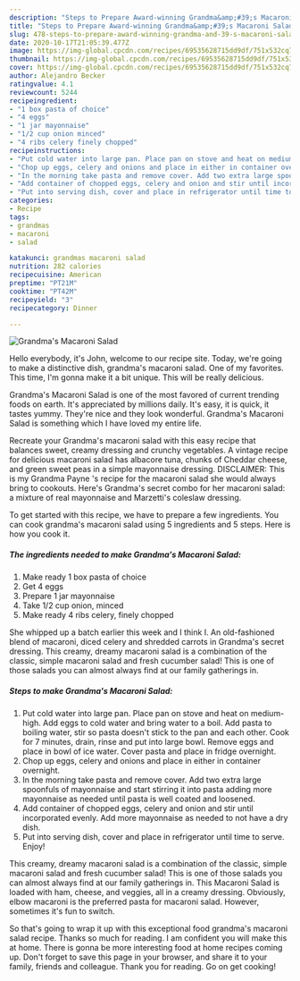 ```yaml
---
description: "Steps to Prepare Award-winning Grandma&amp;#39;s Macaroni Salad"
title: "Steps to Prepare Award-winning Grandma&amp;#39;s Macaroni Salad"
slug: 478-steps-to-prepare-award-winning-grandma-and-39-s-macaroni-salad
date: 2020-10-17T21:05:39.477Z
image: https://img-global.cpcdn.com/recipes/69535628715dd9df/751x532cq70/grandmas-macaroni-salad-recipe-main-photo.jpg
thumbnail: https://img-global.cpcdn.com/recipes/69535628715dd9df/751x532cq70/grandmas-macaroni-salad-recipe-main-photo.jpg
cover: https://img-global.cpcdn.com/recipes/69535628715dd9df/751x532cq70/grandmas-macaroni-salad-recipe-main-photo.jpg
author: Alejandro Becker
ratingvalue: 4.1
reviewcount: 5244
recipeingredient:
- "1 box pasta of choice"
- "4 eggs"
- "1 jar mayonnaise"
- "1/2 cup onion minced"
- "4 ribs celery finely chopped"
recipeinstructions:
- "Put cold water into large pan. Place pan on stove and heat on medium-high. Add eggs to cold water and bring water to a boil. Add pasta to boiling water, stir so pasta doesn&#39;t stick to the pan and each other. Cook for 7 minutes, drain, rinse and put into large bowl. Remove eggs and place in bowl of ice water. Cover pasta and place in fridge overnight."
- "Chop up eggs, celery and onions and place in either in container overnight."
- "In the morning take pasta and remove cover. Add two extra large spoonfuls of mayonnaise and start stirring it into pasta adding more mayonnaise as needed until pasta is well coated and loosened."
- "Add container of chopped eggs, celery and onion and stir until incorporated evenly. Add more mayonnaise as needed to not have a dry dish."
- "Put into serving dish, cover and place in refrigerator until time to serve. Enjoy!"
categories:
- Recipe
tags:
- grandmas
- macaroni
- salad

katakunci: grandmas macaroni salad 
nutrition: 282 calories
recipecuisine: American
preptime: "PT21M"
cooktime: "PT42M"
recipeyield: "3"
recipecategory: Dinner

---
```



![Grandma&#39;s Macaroni Salad](https://img-global.cpcdn.com/recipes/69535628715dd9df/751x532cq70/grandmas-macaroni-salad-recipe-main-photo.jpg)

Hello everybody, it's John, welcome to our recipe site. Today, we're going to make a distinctive dish, grandma&#39;s macaroni salad. One of my favorites. This time, I'm gonna make it a bit unique. This will be really delicious.

Grandma&#39;s Macaroni Salad is one of the most favored of current trending foods on earth. It's appreciated by millions daily. It's easy, it is quick, it tastes yummy. They're nice and they look wonderful. Grandma&#39;s Macaroni Salad is something which I have loved my entire life.

Recreate your Grandma&#39;s macaroni salad with this easy recipe that balances sweet, creamy dressing and crunchy vegetables. A vintage recipe for delicious macaroni salad has albacore tuna, chunks of Cheddar cheese, and green sweet peas in a simple mayonnaise dressing. DISCLAIMER: This is my Grandma Payne &#39;s recipe for the macaroni salad she would always bring to cookouts. Here&#39;s Grandma&#39;s secret combo for her macaroni salad: a mixture of real mayonnaise and Marzetti&#39;s coleslaw dressing.


To get started with this recipe, we have to prepare a few ingredients. You can cook grandma&#39;s macaroni salad using 5 ingredients and 5 steps. Here is how you cook it.

<!--inarticleads1-->

##### The ingredients needed to make Grandma&#39;s Macaroni Salad:

1. Make ready 1 box pasta of choice
1. Get 4 eggs
1. Prepare 1 jar mayonnaise
1. Take 1/2 cup onion, minced
1. Make ready 4 ribs celery, finely chopped


She whipped up a batch earlier this week and I think I. An old-fashioned blend of macaroni, diced celery and shredded carrots in Grandma&#39;s secret dressing. This creamy, dreamy macaroni salad is a combination of the classic, simple macaroni salad and fresh cucumber salad! This is one of those salads you can almost always find at our family gatherings in. 

<!--inarticleads2-->

##### Steps to make Grandma&#39;s Macaroni Salad:

1. Put cold water into large pan. Place pan on stove and heat on medium-high. Add eggs to cold water and bring water to a boil. Add pasta to boiling water, stir so pasta doesn&#39;t stick to the pan and each other. Cook for 7 minutes, drain, rinse and put into large bowl. Remove eggs and place in bowl of ice water. Cover pasta and place in fridge overnight.
1. Chop up eggs, celery and onions and place in either in container overnight.
1. In the morning take pasta and remove cover. Add two extra large spoonfuls of mayonnaise and start stirring it into pasta adding more mayonnaise as needed until pasta is well coated and loosened.
1. Add container of chopped eggs, celery and onion and stir until incorporated evenly. Add more mayonnaise as needed to not have a dry dish.
1. Put into serving dish, cover and place in refrigerator until time to serve. Enjoy!


This creamy, dreamy macaroni salad is a combination of the classic, simple macaroni salad and fresh cucumber salad! This is one of those salads you can almost always find at our family gatherings in. This Macaroni Salad is loaded with ham, cheese, and veggies, all in a creamy dressing. Obviously, elbow macaroni is the preferred pasta for macaroni salad. However, sometimes it&#39;s fun to switch. 

So that's going to wrap it up with this exceptional food grandma&#39;s macaroni salad recipe. Thanks so much for reading. I am confident you will make this at home. There is gonna be more interesting food at home recipes coming up. Don't forget to save this page in your browser, and share it to your family, friends and colleague. Thank you for reading. Go on get cooking!
